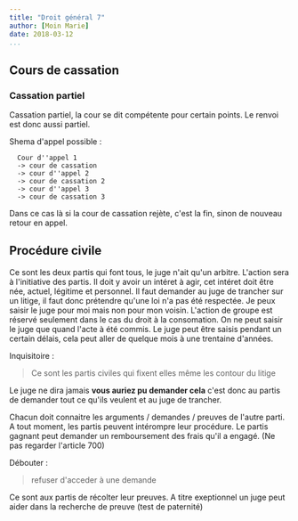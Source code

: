 ```yaml
---
title: "Droit général 7"
author: [Moin Marie]
date: 2018-03-12
...
```


## Cours de cassation

### Cassation partiel

Cassation partiel, la cour se dit compétente pour certain points. Le renvoi est
donc aussi partiel.

Shema d'appel possible :
```
  Cour d''appel 1
  -> cour de cassation
  -> cour d''appel 2
  -> cour de cassation 2
  -> cour d''appel 3
  -> cour de cassation 3
```

Dans ce cas là si la cour de cassation rejète, c'est la fin, sinon de nouveau
retour en appel.

## Procédure civile

Ce sont les deux partis qui font tous, le juge n'ait qu'un arbitre.
L'action sera à l'initiative des partis. Il doit y avoir un intéret à agir,
cet intéret doit être née, actuel, légitime et personnel.
Il faut demander au juge de trancher sur un litige, il faut donc prétendre
qu'une loi n'a pas été respectée.
Je peux saisir le juge pour moi mais non pour mon voisin.
L'action de groupe est réservé seulement dans le cas du droit à la consomation.
On ne peut saisir le juge que quand l'acte à été commis.
Le juge peut être saisis pendant un certain délais, cela peut aller de quelque
mois à une trentaine d'années.

Inquisitoire :

> Ce sont les partis civiles qui fixent elles même les contour du litige

Le juge ne dira jamais **vous auriez pu demander cela** c'est donc au partis
de demander tout ce qu'ils veulent et au juge de trancher.

Chacun doit connaitre les arguments / demandes / preuves de l'autre parti.
A tout moment, les partis peuvent intérompre leur procédure.
Le partis gagnant peut demander un remboursement des frais qu'il a engagé.
(Ne pas regarder l'article 700)

Débouter :

> refuser d'acceder à une demande

Ce sont aux partis de récolter leur preuves. A titre exeptionnel un juge peut
aider dans la recherche de preuve (test de paternité)
